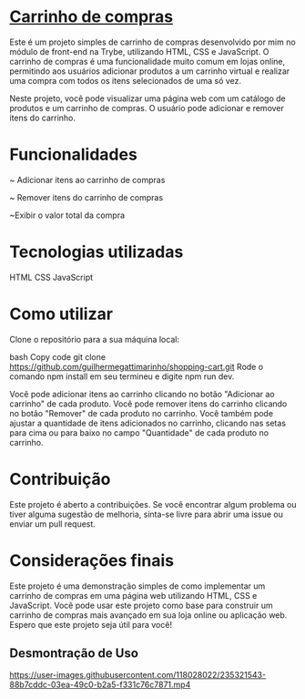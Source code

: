 # <a href="https://shopping-cart-by-guilherme.surge.sh/"> Carrinho de compras</a>


Este é um projeto simples de carrinho de compras desenvolvido por mim no módulo de front-end na Trybe, utilizando HTML, CSS e JavaScript. O carrinho de compras é uma funcionalidade muito comum em lojas online, permitindo aos usuários adicionar produtos a um carrinho virtual e realizar uma compra com todos os itens selecionados de uma só vez.

Neste projeto, você pode visualizar uma página web com um catálogo de produtos e um carrinho de compras. O usuário pode adicionar e remover itens do carrinho.

# Funcionalidades

~ Adicionar itens ao carrinho de compras

~ Remover itens do carrinho de compras

~Exibir o valor total da compra

# Tecnologias utilizadas
HTML
CSS
JavaScript

# Como utilizar
Clone o repositório para a sua máquina local:

bash
Copy code
git clone https://github.com/guilhermegattimarinho/shopping-cart.git
Rode o comando npm install em seu termineu e digite npm run dev.

Você pode adicionar itens ao carrinho clicando no botão "Adicionar ao carrinho" de cada produto. Você pode remover itens do carrinho clicando no botão "Remover" de cada produto no carrinho. Você também pode ajustar a quantidade de itens adicionados no carrinho, clicando nas setas para cima ou para baixo no campo "Quantidade" de cada produto no carrinho.

# Contribuição
Este projeto é aberto a contribuições. Se você encontrar algum problema ou tiver alguma sugestão de melhoria, sinta-se livre para abrir uma issue ou enviar um pull request.

# Considerações finais
Este projeto é uma demonstração simples de como implementar um carrinho de compras em uma página web utilizando HTML, CSS e JavaScript. Você pode usar este projeto como base para construir um carrinho de compras mais avançado em sua loja online ou aplicação web. Espero que este projeto seja útil para você!


## Desmontração de Uso



https://user-images.githubusercontent.com/118028022/235321543-88b7cddc-03ea-49c0-b2a5-f331c76c7871.mp4

